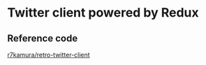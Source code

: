 # Twitter client powered by Redux

## Reference code
[r7kamura/retro-twitter-client](https://github.com/r7kamura/retro-twitter-client)
